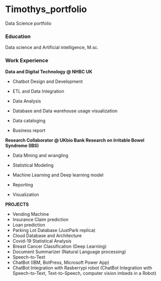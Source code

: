 # Timothys_portfolio
Data Science portfolio
### Education
Data science and Artificial intelligence, M.sc.
### Work Experience
**Data and Digital Technology @ NHBC UK**

- Chatbot Design and Development

- ETL and Data Integration

- Data Analysis

- Database and Data warehouse usage visualization

- Data cataloging

- Business report

**Research Collaborator @ UKbio Bank Research on Irritable Bowel Syndrome (IBS)** 

- Data Mining and wrangling

- Statistical Modeling

- Machine Learning and Deep learning model

- Reporting

- Visualization

**PROJECTS**
- Vending Machine
- Insurance Claim prediction
- Loan prediction
- Parking Lot Database (JustPark replica)
- Cloud Database and Architecture 
- Covid-19 Statistical Analysis
- Breast Cancer Classification (Deep Learning)
- Document Summarizer (Natural Language processing)
- Speech-to-Text
- ChatBot (IBM, BotPress, Microsoft Power App)
- ChatBot Integration with Rasberrypi robot (ChatBot Integration with Speech-to-Text, Text-to-Speech, computer vision imbeds in a Robot)



